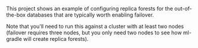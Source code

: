 This project shows an example of configuring replica forests for the out-of-the-box databases that are typically worth 
enabling failover.

Note that you'll need to run this against a cluster with at least two nodes (failover requires three nodes, but you
only need two nodes to see how ml-gradle will create replica forests).
 
